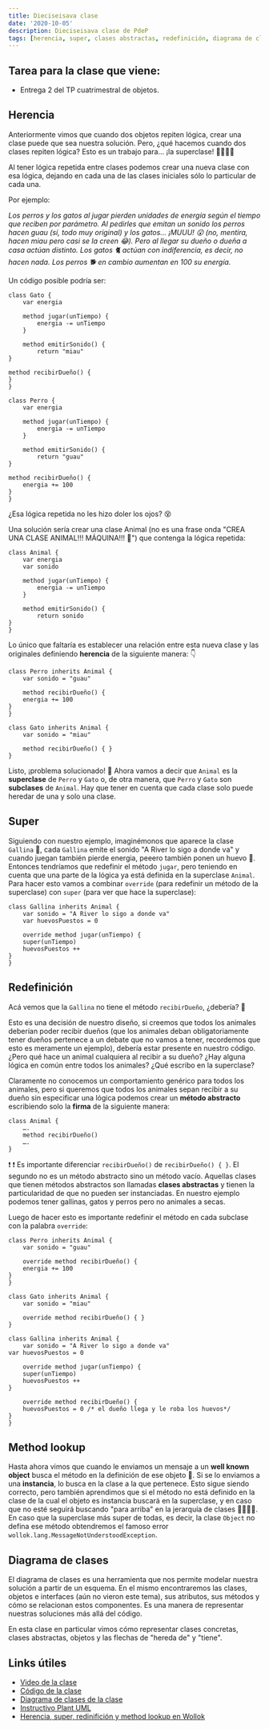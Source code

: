```yaml
---
title: Dieciseisava clase
date: '2020-10-05'
description: Dieciseisava clase de PdeP
tags: [herencia, super, clases abstractas, redefinición, diagrama de clases]
---
```


## Tarea para la clase que viene:

- Entrega 2 del TP cuatrimestral de objetos.

## Herencia

Anteriormente vimos que cuando dos objetos repiten lógica, crear una clase puede que sea nuestra solución. Pero, ¿qué hacemos cuando dos clases repiten lógica? Esto es un trabajo para… ¡la superclase! 🦸‍♀️🦸‍♂️

Al tener lógica repetida entre clases podemos crear una nueva clase con esa lógica, dejando en cada una de las clases iniciales sólo lo particular de cada una. 

Por ejemplo:

_Los perros y los gatos al jugar pierden unidades de energía según el tiempo que reciben por parámetro. Al pedirles que emitan un sonido los perros hacen guau (sí, todo muy original) y los gatos… ¡MUUU! 😲 (no, mentira, hacen miau pero casi se la creen 😂).
Pero al llegar su dueño o dueña a casa actúan distinto. Los gatos 🐈 actúan con indiferencia, es decir, no hacen nada. Los perros 🐕 en cambio aumentan en 100 su energía._

Un código posible podría ser:

```
class Gato {
	var energia
	
	method jugar(unTiempo) {
		energia -= unTiempo
	}

	method emitirSonido() {
		return "miau"
}

method recibirDueño() {
}
}

class Perro {
	var energia
	
	method jugar(unTiempo) {
		energia -= unTiempo
	}

	method emitirSonido() {
		return "guau"
}

method recibirDueño() {
	energia += 100
}
}
```

¿Esa lógica repetida no les hizo doler los ojos? 😵

Una solución sería crear una clase Animal (no es una frase onda "CREA UNA CLASE ANIMAL!!! MÁQUINA!!! 💪") que contenga la lógica repetida:

```
class Animal {
	var energia
	var sonido
	
	method jugar(unTiempo) {
		energia -= unTiempo
	}

	method emitirSonido() {
		return sonido
}
}
```

Lo único que faltaría es establecer una relación entre esta nueva clase y las originales definiendo **herencia** de la siguiente manera: 👇

```
class Perro inherits Animal {
	var sonido = "guau"
	
	method recibirDueño() {
	energia += 100
}
}

class Gato inherits Animal {
	var sonido = "miau"
	
	method recibirDueño() { }
}
```

Listo, ¡problema solucionado! 🙌 Ahora vamos a decir que `Animal` es la **superclase** de `Perro` y `Gato` o, de otra manera, que `Perro` y `Gato` son **subclases** de `Animal`. Hay que tener en cuenta que cada clase solo puede heredar de una y solo una clase.

## Super

Siguiendo con nuestro ejemplo, imaginémonos que aparece la clase `Gallina` 🐔, cada `Gallina` emite el sonido "A River lo sigo a donde va" y cuando juegan también pierde energia, peeero también ponen un huevo 🐣. Entonces tendríamos que redefinir el método `jugar`, pero teniendo en cuenta que una parte de la lógica ya está definida en la superclase `Animal`. Para hacer esto vamos a combinar `override` (para redefinir un método de la superclase) con `super` (para ver que hace la superclase):

```
class Gallina inherits Animal {
	var sonido = "A River lo sigo a donde va"
	var huevosPuestos = 0

	override method jugar(unTiempo) {
	super(unTiempo)
	huevosPuestos ++
}
}
```

## Redefinición

Acá vemos que la `Gallina` no tiene el método `recibirDueño`, ¿debería? 🤔

Esto es una decisión de nuestro diseño, si creemos que todos los animales deberían poder recibir dueños (que los animales deban obligatoriamente tener dueños pertenece a un debate que no vamos a tener, recordemos que esto es meramente un ejemplo), debería estar presente en nuestro código. ¿Pero qué hace un animal cualquiera al recibir a su dueño? ¿Hay alguna lógica en común entre todos los animales? ¿Qué escribo en la superclase?

Claramente no conocemos un comportamiento genérico para todos los animales, pero si queremos que todos los animales sepan recibir a su dueño sin especificar una lógica podemos crear un **método abstracto** escribiendo solo la **firma** de la siguiente manera:

```
class Animal {
	….
	method recibirDueño()
	….
}
```

❗ ❗ Es importante diferenciar `recibirDueño()` de `recibirDueño() { }`. El segundo no es un método abstracto sino un método vacío. Aquellas clases que tienen métodos abstractos son llamadas **clases abstractas** y tienen la particularidad de que no pueden ser instanciadas. En nuestro ejemplo podemos tener gallinas, gatos y perros pero no animales a secas.

Luego de hacer esto es importante redefinir el método en cada subclase con la palabra `override`:

```
class Perro inherits Animal {
	var sonido = "guau"
	
	override method recibirDueño() {
	energia += 100
}
}

class Gato inherits Animal {
	var sonido = "miau"
	
	override method recibirDueño() { }
}

class Gallina inherits Animal {
	var sonido = "A River lo sigo a donde va"
var huevosPuestos = 0

	override method jugar(unTiempo) {
	super(unTiempo)
	huevosPuestos ++
}

	override method recibirDueño() { 
	huevosPuestos = 0 /* el dueño llega y le roba los huevos*/
}
}
```

## Method lookup

Hasta ahora vimos que cuando le enviamos un mensaje a un **well known object** busca el método en la definición de ese objeto 🔎. Si se lo enviamos a una **instancia**, lo busca en la clase a la que pertenece. Esto sigue siendo correcto, pero también aprendimos que si el método no está definido en la clase de la cual el objeto es instancia buscará en la superclase, y en caso que no esté seguirá buscando "para arriba" en la jerarquía de clases 🕵️‍♀️🕵️‍♂️. En caso que la superclase más super de todas, es decir, la clase `Object` no defina ese método obtendremos el famoso error `wollok.lang.MessageNotUnderstoodException`.

## Diagrama de clases

El diagrama de clases es una herramienta que nos permite modelar nuestra solución a partir de un esquema. En el mismo encontraremos las clases, objetos e interfaces (aún no vieron este tema), sus atributos, sus métodos y cómo se relacionan estos componentes. Es una manera de representar nuestras soluciones más allá del código.

En esta clase en particular vimos cómo representar clases concretas, clases abstractas, objetos y las flechas de "hereda de" y "tiene".

## Links útiles 

- [Video de la clase](https://drive.google.com/file/d/1DHstVgBAM4rVCH2kNAC9zwWXoCJdkazb/view)
- [Código de la clase](https://github.com/pdep-lunes/clase16-objetos-2020)
- [Diagrama de clases de la clase](http://www.plantuml.com/plantuml/png/ZL5DJy9043splwBXr1fxq1z0842CYGI3mVlGZhXakukpirpG_-uiz4DBWbxQ-PWtR-UziMSW3fLHaurdWeAJPoJlBEmmEIgqI5iDIji3MfdKJcr9ivlXgoxOaRG6_KgQDJ29M4iyRrCJYdUWgRD2bU97q7kNgJrIYTGC5M1Pbr1cgebcE3TO2R_piY8OrfLhAbAGBGoqxfKJLO5rauLyQZh7v9uYV-aeKrzAJGrutvsxV4FhzS4bnmkekGARuGkOK7PYJLPO1Ba9w3zxfgxQ0AF0ptBSrVzxLPmwcjAea44GXPWm3NP-6hXDua7dEAj13s3Z-iw1Sxl5P68auvP0ldu1VeLUUyQODMuCBfucoX8S_tv3KXkvjeyjISSSroutEomuOKSYydL_BcqMV0Jc-UUerLxrpUkr-oRzxlwyBtRglAdd-MXuC-p6nsZBK9bl)
- [Instructivo Plant UML](https://github.com/pdep-noche-mavi/tutorial-plantuml)
- [Herencia, super, redinifición y method lookup en Wollok](https://docs.google.com/document/d/1KdG7NrKPgPh4bAcyLuDG2G1iWP7Ze2GFs91qzlvDKqI/edit#heading=h.mpvsrdz55x8g)



